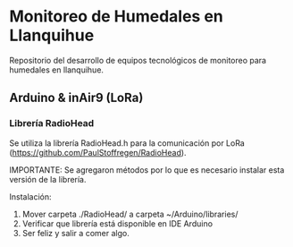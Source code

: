 # Monitoreo de Humedales en Llanquihue
Repositorio del desarrollo de equipos tecnológicos de monitoreo para humedales en llanquihue.

## Arduino & inAir9 (LoRa)

### Librería RadioHead
Se utiliza la librería RadioHead.h para la comunicación por LoRa (https://github.com/PaulStoffregen/RadioHead).

IMPORTANTE: Se agregaron métodos por lo que es necesario instalar esta versión de la librería.

Instalación:
1. Mover carpeta ./RadioHead/ a carpeta ~/Arduino/libraries/
2. Verificar que librería está disponible en IDE Arduino
3. Ser feliz y salir a comer algo.




